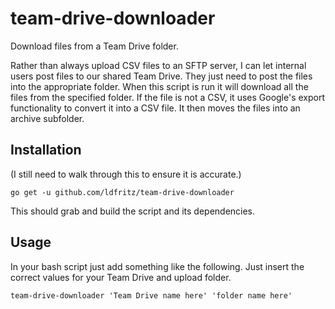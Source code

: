 # team-drive-downloader

Download files from a Team Drive folder.

Rather than always upload CSV files to an SFTP server, I can let internal users post files to our shared Team Drive.
They just need to post the files into the appropriate folder.
When this script is run it will download all the files from the specified folder.
If the file is not a CSV, it uses Google's export functionality to convert it into a CSV file.
It then moves the files into an archive subfolder.

## Installation

(I still need to walk through this to ensure it is accurate.)

```
go get -u github.com/ldfritz/team-drive-downloader
```

This should grab and build the script and its dependencies.

## Usage

In your bash script just add something like the following.
Just insert the correct values for your Team Drive and upload folder.

```
team-drive-downloader 'Team Drive name here' 'folder name here'
```
